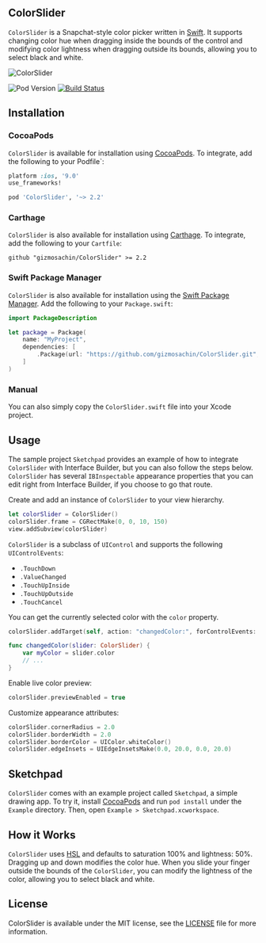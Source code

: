 ## ColorSlider

`ColorSlider` is a Snapchat-style color picker written in [Swift](https://developer.apple.com/swift/). It supports changing color hue when dragging inside the bounds of the control and modifying color lightness when dragging outside its bounds, allowing you to select black and white.

![ColorSlider](https://raw.githubusercontent.com/gizmosachin/ColorSlider/master/ColorSlider.gif)

![Pod Version](https://img.shields.io/cocoapods/v/ColorSlider.svg) [![Build Status](https://travis-ci.org/gizmosachin/ColorSlider.svg?branch=master)](https://travis-ci.org/gizmosachin/ColorSlider)

## Installation

### CocoaPods

`ColorSlider` is available for installation using [CocoaPods](http://cocoapods.org/). To integrate, add the following to your Podfile`:

``` ruby
platform :ios, '9.0'
use_frameworks!

pod 'ColorSlider', '~> 2.2'
```

### Carthage

`ColorSlider` is also available for installation using [Carthage](https://github.com/Carthage/Carthage). To integrate, add the following to your `Cartfile`:

``` odgl
github "gizmosachin/ColorSlider" >= 2.2
```

### Swift Package Manager

`ColorSlider` is also available for installation using the [Swift Package Manager](https://swift.org/package-manager/). Add the following to your `Package.swift`:

``` swift
import PackageDescription

let package = Package(
    name: "MyProject",
    dependencies: [
        .Package(url: "https://github.com/gizmosachin/ColorSlider.git", majorVersion: 0),
    ]
)
```

### Manual

You can also simply copy the `ColorSlider.swift` file into your Xcode project.

## Usage

The sample project `Sketchpad` provides an example of how to integrate `ColorSlider` with Interface Builder, but you can also follow the steps below. `ColorSlider` has several `IBInspectable` appearance properties that you can edit right from Interface Builder, if you choose to go that route.

Create and add an instance of `ColorSlider` to your view hierarchy.

``` Swift
let colorSlider = ColorSlider()
colorSlider.frame = CGRectMake(0, 0, 10, 150)
view.addSubview(colorSlider)
```

`ColorSlider` is a subclass of `UIControl` and supports the following `UIControlEvents`:

- `.TouchDown`
- `.ValueChanged`
- `.TouchUpInside`
- `.TouchUpOutside`
- `.TouchCancel`

You can get the currently selected color with the `color` property.

``` Swift
colorSlider.addTarget(self, action: "changedColor:", forControlEvents: UIControlEvents.ValueChanged)

func changedColor(slider: ColorSlider) {
    var myColor = slider.color
    // ...
}
```

Enable live color preview:

``` swift
colorSlider.previewEnabled = true
```

Customize appearance attributes:

``` Swift
colorSlider.cornerRadius = 2.0
colorSlider.borderWidth = 2.0
colorSlider.borderColor = UIColor.whiteColor()
colorSlider.edgeInsets = UIEdgeInsetsMake(0.0, 20.0, 0.0, 20.0)
```

## Sketchpad

`ColorSlider` comes with an example project called `Sketchpad`, a simple drawing app. To try it, install [CocoaPods](http://cocoapods.org/) and run `pod install` under the `Example` directory. Then, open `Example > Sketchpad.xcworkspace`.

## How it Works

`ColorSlider` uses [HSL](http://en.wikipedia.org/wiki/HSL_and_HSV) and defaults to saturation 100% and lightness: 50%. Dragging up and down modifies the color hue. When you slide your finger outside the bounds of the `ColorSlider`, you can modify the lightness of the color, allowing you to select black and white.

## License

ColorSlider is available under the MIT license, see the [LICENSE](https://github.com/gizmosachin/ColorSlider/blob/master/LICENSE) file for more information.
